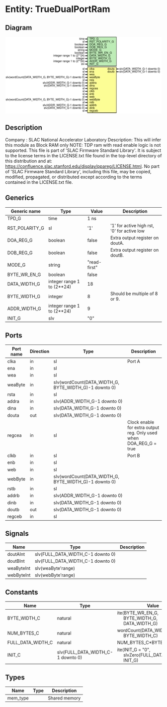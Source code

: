 # Entity: TrueDualPortRam

## Diagram

![Diagram](TrueDualPortRam.svg "Diagram")
## Description

Company    : SLAC National Accelerator Laboratory
Description: This will infer this module as Block RAM only
NOTE: TDP ram with read enable logic is not supported.
This file is part of 'SLAC Firmware Standard Library'.
It is subject to the license terms in the LICENSE.txt file found in the
top-level directory of this distribution and at:
   https://confluence.slac.stanford.edu/display/ppareg/LICENSE.html.
No part of 'SLAC Firmware Standard Library', including this file,
may be copied, modified, propagated, or distributed except according to
the terms contained in the LICENSE.txt file.
## Generics

| Generic name   | Type                       | Value        | Description                                 |
| -------------- | -------------------------- | ------------ | ------------------------------------------- |
| TPD_G          | time                       | 1 ns         |                                             |
| RST_POLARITY_G | sl                         | '1'          | '1' for active high rst, '0' for active low |
| DOA_REG_G      | boolean                    | false        | Extra output register on doutA.             |
| DOB_REG_G      | boolean                    | false        | Extra output register on doutB.             |
| MODE_G         | string                     | "read-first" |                                             |
| BYTE_WR_EN_G   | boolean                    | false        |                                             |
| DATA_WIDTH_G   | integer range 1 to (2**24) | 18           |                                             |
| BYTE_WIDTH_G   | integer                    | 8            | Should be multiple of 8 or 9.               |
| ADDR_WIDTH_G   | integer range 1 to (2**24) | 9            |                                             |
| INIT_G         | slv                        | "0"          |                                             |
## Ports

| Port name | Direction | Type                                                  | Description                                                        |
| --------- | --------- | ----------------------------------------------------- | ------------------------------------------------------------------ |
| clka      | in        | sl                                                    | Port A                                                             |
| ena       | in        | sl                                                    |                                                                    |
| wea       | in        | sl                                                    |                                                                    |
| weaByte   | in        | slv(wordCount(DATA_WIDTH_G, BYTE_WIDTH_G)-1 downto 0) |                                                                    |
| rsta      | in        | sl                                                    |                                                                    |
| addra     | in        | slv(ADDR_WIDTH_G-1 downto 0)                          |                                                                    |
| dina      | in        | slv(DATA_WIDTH_G-1 downto 0)                          |                                                                    |
| douta     | out       | slv(DATA_WIDTH_G-1 downto 0)                          |                                                                    |
| regcea    | in        | sl                                                    | Clock enable for extra output reg. Only used when DOA_REG_G = true |
| clkb      | in        | sl                                                    | Port B                                                             |
| enb       | in        | sl                                                    |                                                                    |
| web       | in        | sl                                                    |                                                                    |
| webByte   | in        | slv(wordCount(DATA_WIDTH_G, BYTE_WIDTH_G)-1 downto 0) |                                                                    |
| rstb      | in        | sl                                                    |                                                                    |
| addrb     | in        | slv(ADDR_WIDTH_G-1 downto 0)                          |                                                                    |
| dinb      | in        | slv(DATA_WIDTH_G-1 downto 0)                          |                                                                    |
| doutb     | out       | slv(DATA_WIDTH_G-1 downto 0)                          |                                                                    |
| regceb    | in        | sl                                                    |                                                                    |
## Signals

| Name       | Type                              | Description |
| ---------- | --------------------------------- | ----------- |
| doutAInt   | slv(FULL_DATA_WIDTH_C-1 downto 0) |             |
| doutBInt   | slv(FULL_DATA_WIDTH_C-1 downto 0) |             |
| weaByteInt | slv(weaByte'range)                |             |
| webByteInt | slv(webByte'range)                |             |
## Constants

| Name              | Type                              | Value                                                                                                                          | Description |
| ----------------- | --------------------------------- | ------------------------------------------------------------------------------------------------------------------------------ | ----------- |
| BYTE_WIDTH_C      | natural                           |  ite(BYTE_WR_EN_G,<br><span style="padding-left:20px"> BYTE_WIDTH_G,<br><span style="padding-left:20px"> DATA_WIDTH_G)         |             |
| NUM_BYTES_C       | natural                           |  wordCount(DATA_WIDTH_G,<br><span style="padding-left:20px"> BYTE_WIDTH_C)                                                     |             |
| FULL_DATA_WIDTH_C | natural                           |  NUM_BYTES_C*BYTE_WIDTH_C                                                                                                      |             |
| INIT_C            | slv(FULL_DATA_WIDTH_C-1 downto 0) |  ite(INIT_G = "0",<br><span style="padding-left:20px"> slvZero(FULL_DATA_WIDTH_C),<br><span style="padding-left:20px"> INIT_G) |             |
## Types

| Name     | Type | Description   |
| -------- | ---- | ------------- |
| mem_type |      | Shared memory |
